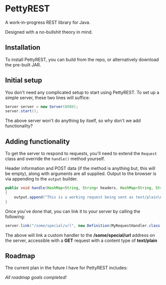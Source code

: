 PettyREST
======

A work-in-progress REST library for Java.

Designed with a no-bullshit theory in mind.

Installation
------

To install PettyREST, you can build from the repo, or alternatively download the pre-built JAR.

Initial setup
------

You don't need any complicated setup to start using PettyREST. To set up a simple server, these two lines will suffice:

```java
Server server = new Server(8080);
server.start();
```

The above server won't do anything by itself, so why don't we add functionality?

Adding functionality
------

To get the server to respond to requests, you'll need to extend the ```Request``` class and override the ```handle()``` method yourself.

Header information and POST data (if the method is anything but, this will be empty), along with arguments are all supplied. Output to the browser is via appending to the ```output``` builder.

```java
public void handle(HashMap<String, String> headers, HashMap<String, String> post, ArrayList<String> args, StringBuilder output);
{
	output.append("This is a working request being sent as text/plain\n");
}
```

Once you've done that, you can link it to your server by calling the following:

```java
server.link("/some/special/url", new Definition(MyRequestHandler.class, RequestType.GET_REQUEST, ContentType.TEXT_PLAIN_TYPE));
```

The above will link a custom handler to the **/some/special/url** address on the server, accessible with a **GET** request with a content type of **text/plain**

Roadmap
------

The current plan in the future I have for PettyREST includes:

*All roadmap goals completed!*